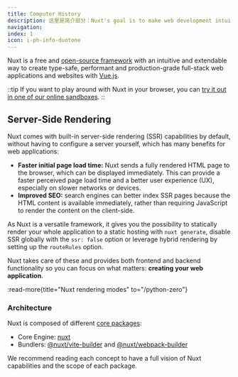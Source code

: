 ```yaml
---
title: Computer History
description: 这里是简介部分：Nuxt's goal is to make web development intuitive and performant with a great Developer Experience in mind.
navigation:
index: 1
icon: i-ph-info-duotone
---
```


Nuxt is a free and [open-source framework](https://github.com/nuxt/nuxt) with an intuitive and extendable way to create type-safe, performant and production-grade full-stack web applications and websites with [Vue.js](https://vuejs.org).

::tip
If you want to play around with Nuxt in your browser, you can [try it out in one of our online sandboxes](/docs/getting-started/installation#play-online).
::

## Server-Side Rendering

Nuxt comes with built-in server-side rendering (SSR) capabilities by default, without having to configure a server yourself, which has many benefits for web applications:

- **Faster initial page load time:** Nuxt sends a fully rendered HTML page to the browser, which can be displayed immediately. This can provide a faster perceived page load time and a better user experience (UX), especially on slower networks or devices.
- **Improved SEO:** search engines can better index SSR pages because the HTML content is available immediately, rather than requiring JavaScript to render the content on the client-side.

As Nuxt is a versatile framework, it gives you the possibility to statically render your whole application to a static hosting with `nuxt generate`,
disable SSR globally with the `ssr: false` option or leverage hybrid rendering by setting up the `routeRules` option.

Nuxt takes care of these and provides both frontend and backend functionality so you can focus on what matters: **creating your web application**.

:read-more{title="Nuxt rendering modes" to="/python-zero"}

### Architecture

Nuxt is composed of different [core packages](https://github.com/nuxt/nuxt/tree/main/packages):

- Core Engine: [nuxt](https://github.com/nuxt/nuxt/tree/main/packages/nuxt)
- Bundlers: [@nuxt/vite-builder](https://github.com/nuxt/nuxt/tree/main/packages/vite) and [@nuxt/webpack-builder](https://github.com/nuxt/nuxt/tree/main/packages/webpack)

We recommend reading each concept to have a full vision of Nuxt capabilities and the scope of each package.
